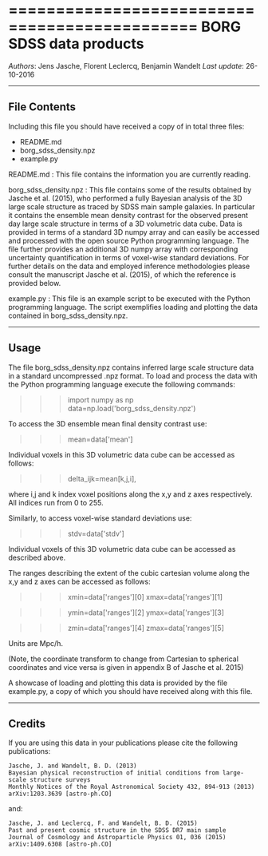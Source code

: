 ==============================================
**BORG SDSS data products**
==============================================

*Authors*: Jens Jasche, Florent Leclercq, Benjamin Wandelt
*Last update*: 26-10-2016

----------------------
**File Contents**
----------------------

Including this file you should have received a copy of in total three files:
* README.md
* borg_sdss_density.npz
* example.py

README.md	:
	This file contains the information you are currently reading.

borg_sdss_density.npz	:
	This file contains some of the results obtained by Jasche et al. (2015), who performed
	a fully Bayesian analysis of the 3D large scale structure as traced by SDSS main
	sample galaxies. In particular it contains the ensemble mean density contrast for the
	observed present day large scale structure in terms of a 3D volumetric data cube.
	Data is provided in terms of a standard 3D numpy array and can easily be accessed and
	processed with the open source Python programming language. The file further provides an
	additional 3D numpy array with corresponding uncertainty quantification in terms of 
	voxel-wise standard deviations. For further details on the data and employed inference
	methodologies please consult the manuscript Jasche et al. (2015), of which the reference
	is provided below.

example.py	:
	This file is an example script to be executed with the Python programming language.
	The script exemplifies loading and plotting the data contained in borg_sdss_density.npz.


----------------------
**Usage**
----------------------

The file borg_sdss_density.npz contains inferred large scale structure data in a standard uncompressed .npz format.
To load and process the data with the Python programming language execute the following commands:

>>> import numpy as np
>>> data=np.load('borg_sdss_density.npz')

To access the 3D ensemble mean final density contrast use: 

>>> mean=data['mean']

Individual voxels in this 3D volumetric data cube can be accessed as follows:

>>> delta_ijk=mean[k,j,i],

where i,j and k index voxel positions along the x,y and z axes respectively.
All indices run from 0 to 255.

Similarly, to access voxel-wise standard deviations use: 

>>> stdv=data['stdv']

Individual voxels of this 3D volumetric data cube can be accessed as described above.

The ranges describing the extent of the cubic cartesian volume along
the x,y and z axes can be accessed as follows:

>>> xmin=data['ranges'][0]
>>> xmax=data['ranges'][1]

>>> ymin=data['ranges'][2]
>>> ymax=data['ranges'][3]

>>> zmin=data['ranges'][4]
>>> zmax=data['ranges'][5]

Units are Mpc/h.

(Note, the coordinate transform to change from Cartesian to spherical
coordinates and vice versa is given in appendix B of Jasche et al. 2015)

A showcase of loading and plotting this data is provided by the file example.py,
a copy of which you should have received along with this file.

----------------------
**Credits**
----------------------

If you are using this data in your publications please cite the
following publications:

	Jasche, J. and Wandelt, B. D. (2013)
	Bayesian physical reconstruction of initial conditions from large-scale structure surveys
	Monthly Notices of the Royal Astronomical Society 432, 894-913 (2013)
	arXiv:1203.3639 [astro-ph.CO]

and:

	Jasche, J. and Leclercq, F. and Wandelt, B. D. (2015)
	Past and present cosmic structure in the SDSS DR7 main sample
	Journal of Cosmology and Astroparticle Physics 01, 036 (2015)
	arXiv:1409.6308 [astro-ph.CO]
